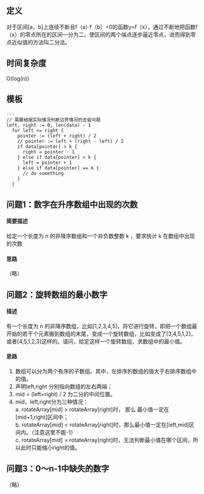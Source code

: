 ## 定义
对于区间[a，b]上连续不断且f（a）·f（b）<0的函数y=f（x），通过不断地把函数f（x）的零点所在的区间一分为二，使区间的两个端点逐步逼近零点，进而得到零点近似值的方法叫二分法。

## 时间复杂度
O(log(n))

## 模板
```
...
// 需要根据实际情况判断边界情况的去留问题
left, right := 0, len(data) - 1
  for left <= right {
    pointer := (left + right) / 2
    // pointer := left + (right - left) / 2
    if data[pointer] > k {
      right = pointer - 1
    } else if data[pointer] < k {
      left = pointer + 1
    } else if data[pointer] == k {
      // do something
    }
  }
```
## 问题1：数字在升序数组中出现的次数
#### 简要描述
给定一个长度为 n 的非降序数组和一个非负数整数 k ，要求统计 k 在数组中出现的次数

#### 思路
（略）

## 问题2：旋转数组的最小数字 
#### 描述
有一个长度为 n 的非降序数组，比如[1,2,3,4,5]，将它进行旋转，即把一个数组最开始的若干个元素搬到数组的末尾，变成一个旋转数组，比如变成了[3,4,5,1,2]，或者[4,5,1,2,3]这样的。请问，给定这样一个旋转数组，求数组中的最小值。

#### 思路
1. 数组可以分为两个有序的子数组。其中，左排序的数组的值大于右排序数组中的值。
2. 声明left,right 分别指向数组的左右两端；
3. mid = (left+right) / 2 为二分的中间位置。
4. mid，left,right分为三种情况：<br>
    a. rotateArray[mid] > rotateArray[right]时， 那么 最小值一定在 [mid+1,right]区间中；<br>
    b. rotateArray[mid] < rotateArray[right]时，那么最小值一定在[left,mid]区间内。（注意这里不能-1）<br>
    c. rotateArray[mid] = rotateArray[right]时，无法判断最小值在哪个区间，所以此时只能缩小right的值。


## 问题3：0～n-1中缺失的数字
（略）